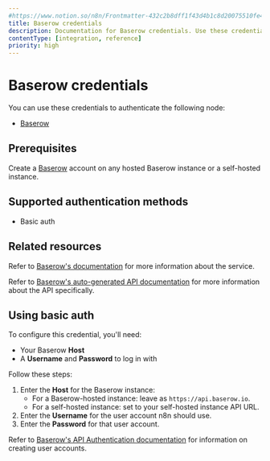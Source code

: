 ```yaml
---
#https://www.notion.so/n8n/Frontmatter-432c2b8dff1f43d4b1c8d20075510fe4
title: Baserow credentials
description: Documentation for Baserow credentials. Use these credentials to authenticate Baserow in n8n, a workflow automation platform.
contentType: [integration, reference]
priority: high
---
```


# Baserow credentials

You can use these credentials to authenticate the following node:

- [Baserow](/integrations/builtin/app-nodes/n8n-nodes-base.baserow.md)

## Prerequisites

Create a [Baserow](https://baserow.io/) account on any hosted Baserow instance or a self-hosted instance.

## Supported authentication methods

- Basic auth

## Related resources

Refer to [Baserow's documentation](https://baserow.io/docs/index) for more information about the service.

Refer to [Baserow's auto-generated API documentation](https://baserow.io/api-docs) for more information about the API specifically.

## Using basic auth

To configure this credential, you'll need:

- Your Baserow **Host**
- A **Username** and **Password** to log in with

Follow these steps:

1. Enter the **Host** for the Baserow instance:
    - For a Baserow-hosted instance: leave as `https://api.baserow.io`.
    - For a self-hosted instance: set to your self-hosted instance API URL.
2. Enter the **Username** for the user account n8n should use.
3. Enter the **Password** for that user account.

Refer to [Baserow's API Authentication documentation](https://baserow.io/docs/apis/rest-api#authentication) for information on creating user accounts.

